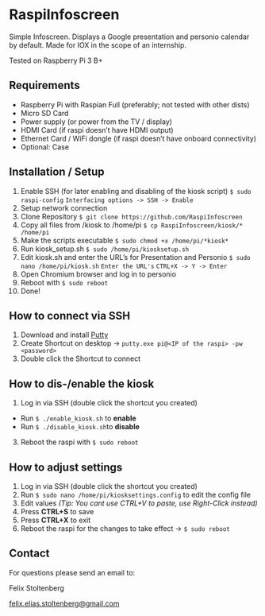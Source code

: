# RaspiInfoscreen
Simple Infoscreen. Displays a Google presentation and personio calendar by default.
Made for IOX in the scope of an internship.

Tested on Raspberry Pi 3 B+
## Requirements
* Raspberry Pi with Raspian Full (preferably; not tested with other dists)
* Micro SD Card
* Power supply (or power from the TV / display)
* HDMI Card (if raspi doesn’t have HDMI output)
* Ethernet Card / WiFi dongle (if raspi doesn’t have onboard connectivity)
* Optional: Case
## Installation / Setup
1. Enable SSH (for later enabling and disabling of  the kiosk script)
`$ sudo raspi-config`
`Interfacing options -> SSH -> Enable`
2. Setup network connection
3. Clone Repository
`$ git clone https://github.com/RaspiInfoscreen`
5. Copy all files from /kiosk to /home/pi
`$ cp RaspiInfoscreen/kiosk/* /home/pi`
6. Make the scripts executable
`$ sudo chmod +x /home/pi/*kiosk*`
6. Run kiosk_setup.sh
`$ sudo /home/pi/kiosksetup.sh`
7. Edit kiosk.sh and enter the URL’s for Presentation and Personio
`$ sudo nano /home/pi/kiosk.sh`
`Enter the URL's`
`CTRL+X -> Y -> Enter`
8. Open Chromium browser and log in to personio
9. Reboot with `$ sudo reboot`
10. Done!

## How to connect via SSH
1. Download and install [Putty](https://www.chiark.greenend.org.uk/~sgtatham/putty/latest.html "Putty Download")
2. Create Shortcut on desktop -> `putty.exe pi@<IP of the raspi> -pw <password>`
3. Double click the Shortcut to connect

## How to dis-/enable the kiosk
1. Log in via SSH (double click the shortcut you created)
* Run `$ ./enable_kiosk.sh` to **enable**
* Run `$ ./disable_kiosk.sh`to **disable**
3. Reboot the raspi with `$ sudo reboot`

## How to adjust settings
1. Log in via SSH (double click the shortcut you created)
2. Run `$ sudo nano /home/pi/kiosksettings.config` to edit the config file
3. Edit values *(Tip: You cant use CTRL+V to paste, use Right-Click instead)*
4. Press **CTRL+S** to save
5. Press **CTRL+X** to exit
6. Reboot the raspi for the changes to take effect -> `$ sudo reboot` 

## Contact
For questions please send an email to:

Felix Stoltenberg

felix.elias.stoltenberg@gmail.com
